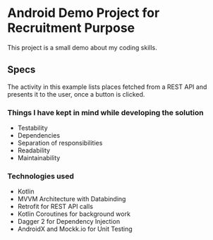 # Android Demo Project for Recruitment Purpose

This project is a small demo about my coding skills. 


## Specs

The activity in this example lists places fetched from a REST API and presents it to
the user, once a button is clicked.

### Things I have kept in mind while developing the solution

* Testability
* Dependencies
* Separation of responsibilities
* Readability
* Maintainability


### Technologies used

* Kotlin
* MVVM Architecture with Databinding
* Retrofit for REST API calls
* Kotlin Coroutines for background work
* Dagger 2 for Dependency Injection
* AndroidX and Mockk.io for Unit Testing